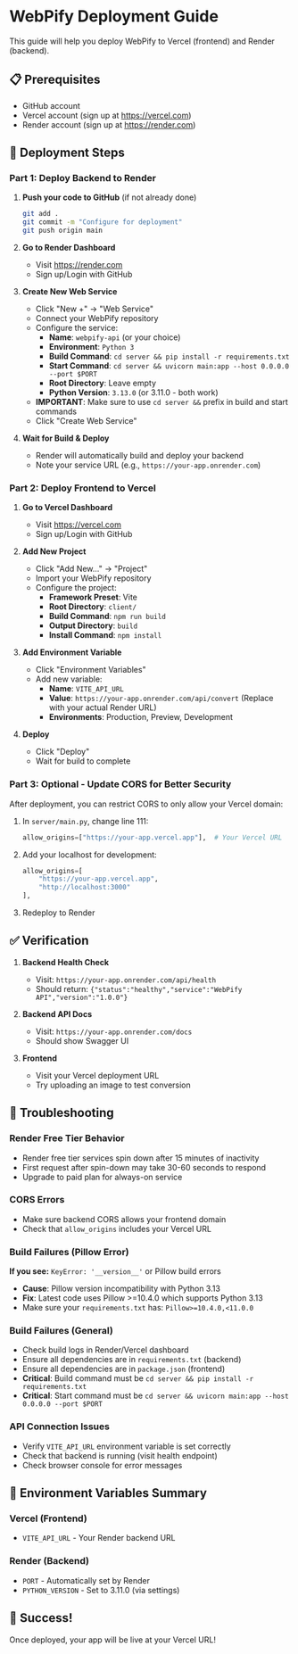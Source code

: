 # WebPify Deployment Guide

This guide will help you deploy WebPify to Vercel (frontend) and Render (backend).

## 📋 Prerequisites

- GitHub account
- Vercel account (sign up at https://vercel.com)
- Render account (sign up at https://render.com)

## 🚀 Deployment Steps

### Part 1: Deploy Backend to Render

1. **Push your code to GitHub** (if not already done)
   ```bash
   git add .
   git commit -m "Configure for deployment"
   git push origin main
   ```

2. **Go to Render Dashboard**
   - Visit https://render.com
   - Sign up/Login with GitHub

3. **Create New Web Service**
   - Click "New +" → "Web Service"
   - Connect your WebPify repository
   - Configure the service:
     - **Name**: `webpify-api` (or your choice)
     - **Environment**: `Python 3`
     - **Build Command**: `cd server && pip install -r requirements.txt`
     - **Start Command**: `cd server && uvicorn main:app --host 0.0.0.0 --port $PORT`
     - **Root Directory**: Leave empty
     - **Python Version**: `3.13.0` (or 3.11.0 - both work)
   - **IMPORTANT**: Make sure to use `cd server &&` prefix in build and start commands
   - Click "Create Web Service"

4. **Wait for Build & Deploy**
   - Render will automatically build and deploy your backend
   - Note your service URL (e.g., `https://your-app.onrender.com`)

### Part 2: Deploy Frontend to Vercel

1. **Go to Vercel Dashboard**
   - Visit https://vercel.com
   - Sign up/Login with GitHub

2. **Add New Project**
   - Click "Add New..." → "Project"
   - Import your WebPify repository
   - Configure the project:
     - **Framework Preset**: Vite
     - **Root Directory**: `client/`
     - **Build Command**: `npm run build`
     - **Output Directory**: `build`
     - **Install Command**: `npm install`

3. **Add Environment Variable**
   - Click "Environment Variables"
   - Add new variable:
     - **Name**: `VITE_API_URL`
     - **Value**: `https://your-app.onrender.com/api/convert`
       (Replace with your actual Render URL)
     - **Environments**: Production, Preview, Development

4. **Deploy**
   - Click "Deploy"
   - Wait for build to complete

### Part 3: Optional - Update CORS for Better Security

After deployment, you can restrict CORS to only allow your Vercel domain:

1. In `server/main.py`, change line 111:
   ```python
   allow_origins=["https://your-app.vercel.app"],  # Your Vercel URL
   ```

2. Add your localhost for development:
   ```python
   allow_origins=[
       "https://your-app.vercel.app",
       "http://localhost:3000"
   ],
   ```

3. Redeploy to Render

## ✅ Verification

1. **Backend Health Check**
   - Visit: `https://your-app.onrender.com/api/health`
   - Should return: `{"status":"healthy","service":"WebPify API","version":"1.0.0"}`

2. **Backend API Docs**
   - Visit: `https://your-app.onrender.com/docs`
   - Should show Swagger UI

3. **Frontend**
   - Visit your Vercel deployment URL
   - Try uploading an image to test conversion

## 🔧 Troubleshooting

### Render Free Tier Behavior
- Render free tier services spin down after 15 minutes of inactivity
- First request after spin-down may take 30-60 seconds to respond
- Upgrade to paid plan for always-on service

### CORS Errors
- Make sure backend CORS allows your frontend domain
- Check that `allow_origins` includes your Vercel URL

### Build Failures (Pillow Error)
**If you see:** `KeyError: '__version__'` or Pillow build errors
- **Cause**: Pillow version incompatibility with Python 3.13
- **Fix**: Latest code uses Pillow >=10.4.0 which supports Python 3.13
- Make sure your `requirements.txt` has: `Pillow>=10.4.0,<11.0.0`

### Build Failures (General)
- Check build logs in Render/Vercel dashboard
- Ensure all dependencies are in `requirements.txt` (backend)
- Ensure all dependencies are in `package.json` (frontend)
- **Critical**: Build command must be `cd server && pip install -r requirements.txt`
- **Critical**: Start command must be `cd server && uvicorn main:app --host 0.0.0.0 --port $PORT`

### API Connection Issues
- Verify `VITE_API_URL` environment variable is set correctly
- Check that backend is running (visit health endpoint)
- Check browser console for error messages

## 📝 Environment Variables Summary

### Vercel (Frontend)
- `VITE_API_URL` - Your Render backend URL

### Render (Backend)
- `PORT` - Automatically set by Render
- `PYTHON_VERSION` - Set to 3.11.0 (via settings)

## 🎉 Success!

Once deployed, your app will be live at your Vercel URL!

